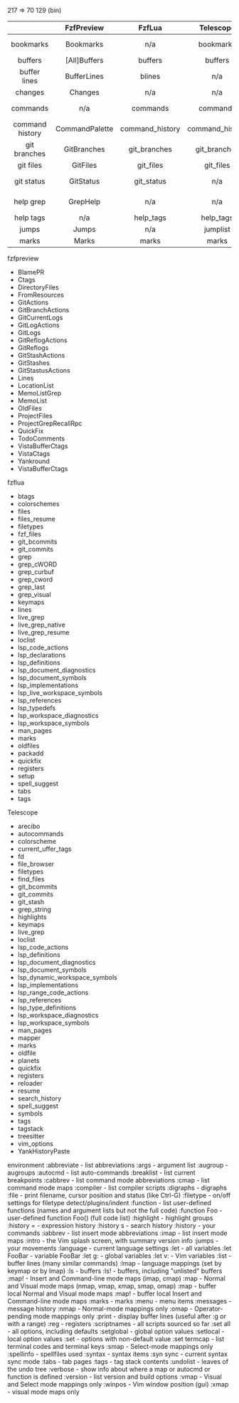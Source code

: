 
217 => 70
129 (bin)

|                 |   FzfPreview   |      FzfLua     |    Telescope    | Best |     Description    |
|:---------------:|:--------------:|:---------------:|:---------------:|:----:|:------------------:|
|    bookmarks    |    Bookmarks   |       n/a       |    bookmarks    |  n/a |  chrome bookmarks  |
|     buffers     |  [All]Buffers  |     buffers     |     buffers     |  n/a |       buffers      |
|   buffer lines  |   BufferLines  |      blines     |       n/a       |  n/a |    buffer lines    |
|     changes     |     Changes    |       n/a       |       n/a       |  n/a |     change list    |
|     commands    |       n/a      |     commands    |     commands    |  n/a |    command list    |
| command history | CommandPalette | command_history | command_history |  n/a |   command history  |
|   git branches  |   GitBranches  |   git_branches  |   git_branches  |  n/a |    git branches    |
|    git files    |    GitFiles    |    git_files    |    git_files    |  n/a |      git files     |
|    git status   |    GitStatus   |    git_status   |       n/a       |  n/a | git modified files |
|    help grep    |    GrepHelp    |       n/a       |       n/a       |  n/a |   grep help docs   |
|    help tags    |       n/a      |    help_tags    |    help_tags    |  n/a |      help tags     |
|      jumps      |      Jumps     |       n/a       |     jumplist    |  n/a |      jump list     |
|      marks      |      Marks     |      marks      |      marks      |  n/a |      vim marks     |


fzfpreview
- BlamePR
- Ctags
- DirectoryFiles
- FromResources
- GitActions
- GitBranchActions
- GitCurrentLogs
- GitLogActions
- GitLogs
- GitReflogActions
- GitReflogs
- GitStashActions
- GitStashes
- GitStastusActions
- Lines
- LocationList
- MemoListGrep
- MemoList
- OldFiles
- ProjectFiles
- ProjectGrepRecallRpc
- QuickFix
- TodoComments
- VistaBufferCtags
- VistaCtags
- Yankround
- VistaBufferCtags

fzflua
- btags
- colorschemes
- files
- files_resume
- filetypes
- fzf_files
- git_bcommits
- git_commits
- grep
- grep_cWORD
- grep_curbuf
- grep_cword
- grep_last
- grep_visual
- keymaps
- lines
- live_grep
- live_grep_native
- live_grep_resume
- loclist
- lsp_code_actions
- lsp_declarations
- lsp_definitions
- lsp_document_diagnostics
- lsp_document_symbols
- lsp_implementations
- lsp_live_workspace_symbols
- lsp_references
- lsp_typedefs
- lsp_workspace_diagnostics
- lsp_workspace_symbols
- man_pages
- marks
- oldfiles
- packadd
- quickfix
- registers
- setup
- spell_suggest
- tabs
- tags

Telescope
- arecibo
- autocommands
- colorscheme
- current_uffer_tags
- fd
- file_browser
- filetypes
- find_files
- git_bcommits
- git_commits
- git_stash
- grep_string
- highlights
- keymaps
- live_grep
- loclist
- lsp_code_actions
- lsp_definitions
- lsp_document_diagnostics
- lsp_document_symbols
- lsp_dynamic_workspace_symbols
- lsp_implementations
- lsp_range_code_actions
- lsp_references
- lsp_type_definitions
- lsp_workspace_diagnostics
- lsp_workspace_symbols
- man_pages
- mapper
- marks
- oldfile
- planets
- quickfix
- registers
- reloader
- resume
- search_history
- spell_suggest
- symbols
- tags
- tagstack
- treesitter
- vim_options
- YankHistoryPaste

environment
:abbreviate   - list abbreviations
:args         - argument list
:augroup      - augroups
:autocmd      - list auto-commands
:breaklist    - list current breakpoints
:cabbrev      - list command mode abbreviations
:cmap         - list command mode maps
:compiler     - list compiler scripts
:digraphs     - digraphs
:file         - print filename, cursor position and status (like Ctrl-G)
:filetype     - on/off settings for filetype detect/plugins/indent
:function     - list user-defined functions (names and argument lists but not the full code)
:function Foo - user-defined function Foo() (full code list)
:highlight    - highlight groups
:history =    - expression history
:history s    - search history
:history      - your commands
:iabbrev      - list insert mode abbreviations
:imap         - list insert mode maps
:intro        - the Vim splash screen, with summary version info
:jumps        - your movements
:language     - current language settings
:let          - all variables
:let FooBar   - variable FooBar
:let g:       - global variables
:let v:       - Vim variables
:list         - buffer lines (many similar commands)
:lmap         - language mappings (set by keymap or by lmap)
:ls           - buffers
:ls!          - buffers, including "unlisted" buffers
:map!         - Insert and Command-line mode maps (imap, cmap)
:map          - Normal and Visual mode maps (nmap, vmap, xmap, smap, omap)
:map<buffer>  - buffer local Normal and Visual mode maps
:map!<buffer> - buffer local Insert and Command-line mode maps
:marks        - marks
:menu         - menu items
:messages     - message history
:nmap         - Normal-mode mappings only
:omap         - Operator-pending mode mappings only
:print        - display buffer lines (useful after :g or with a range)
:reg          - registers
:scriptnames  - all scripts sourced so far
:set all      - all options, including defaults
:setglobal    - global option values
:setlocal     - local option values
:set          - options with non-default value
:set termcap  - list terminal codes and terminal keys
:smap         - Select-mode mappings only
:spellinfo    - spellfiles used
:syntax       - syntax items
:syn sync     - current syntax sync mode
:tabs         - tab pages
:tags         - tag stack contents
:undolist     - leaves of the undo tree
:verbose      - show info about where a map or autocmd or function is defined
:version      - list version and build options
:vmap         - Visual and Select mode mappings only
:winpos       - Vim window position (gui)
:xmap         - visual mode maps only

